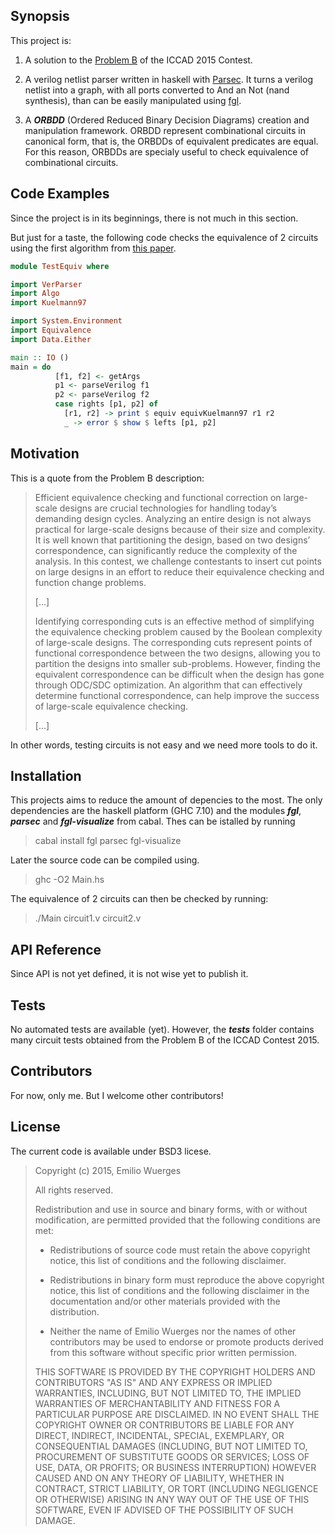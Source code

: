 ## Synopsis

This project is:

1. A solution to the [Problem B](http://cad-contest.el.cycu.edu.tw/problem_B/default.htm) of the ICCAD 2015 Contest.


2. A verilog netlist parser written in haskell with [Parsec](https://wiki.haskell.org/Parsec). It turns a verilog netlist into a graph, with all ports converted to And an Not (nand synthesis), than can be easily manipulated using [fgl](http://hackage.haskell.org/package/fgl).

3. A ***ORBDD*** (Ordered Reduced Binary Decision Diagrams) creation and manipulation framework. ORBDD represent combinational circuits in canonical form, that is, the ORBDDs of equivalent predicates are equal. For this reason, ORBDDs are specialy useful to check equivalence of combinational circuits.

## Code Examples

Since the project is in its beginnings, there is not much in this section.

But just for a taste, the following code checks the equivalence of 2 circuits using the first algorithm from 
[this paper](http://citeseerx.ist.psu.edu/viewdoc/summary?doi=10.1.1.60.5265).

```Haskell
module TestEquiv where

import VerParser
import Algo
import Kuelmann97

import System.Environment
import Equivalence
import Data.Either

main :: IO ()
main = do
          [f1, f2] <- getArgs
          p1 <- parseVerilog f1
          p2 <- parseVerilog f2
          case rights [p1, p2] of
            [r1, r2] -> print $ equiv equivKuelmann97 r1 r2
            _ -> error $ show $ lefts [p1, p2]

```

## Motivation

This is a quote from the Problem B description:

> Efficient equivalence checking and functional correction on large-scale designs are crucial technologies for handling today’s demanding design cycles. Analyzing an entire design is not always practical for large-scale designs because of their size and complexity. It is well known that partitioning the design, based on two designs’ correspondence, can significantly reduce the complexity of the analysis. 
> In this contest, we challenge contestants to insert cut points on large designs in an effort to reduce their equivalence checking and function change problems. 
> 
> [...]
> 
> Identifying corresponding cuts is an effective method of simplifying the equivalence checking problem caused by the Boolean complexity of large-scale designs. The corresponding cuts represent points of functional correspondence between the two designs, allowing you to partition the designs into smaller sub-problems. However, finding the equivalent correspondence can be difficult when the design has gone through ODC/SDC optimization. An algorithm that can effectively determine functional correspondence, can help improve the success of large-scale equivalence checking. 
>
> [...]

In other words, testing circuits is not easy and we need more tools to do it.

## Installation

This projects aims to reduce the amount of depencies to the most. 
The only dependencies are the haskell platform (GHC 7.10) and the modules ***fgl***, ***parsec*** and ***fgl-visualize*** from cabal.
Thes can be istalled by running 

> cabal install fgl parsec fgl-visualize

Later the source code can be compiled using.

> ghc -O2 Main.hs

The equivalence of 2 circuits can then be checked by running:

> ./Main circuit1.v circuit2.v

## API Reference

Since API is not yet defined, it is not wise yet to publish it.

## Tests

No automated tests are available (yet). However, the ***tests*** folder contains many circuit tests obtained from the Problem B of the ICCAD Contest 2015.

## Contributors

For now, only me. But I welcome other contributors!

## License

The current code is available under BSD3 licese. 

>
>Copyright (c) 2015, Emilio Wuerges
>
>All rights reserved.
>
>Redistribution and use in source and binary forms, with or without
>modification, are permitted provided that the following conditions are met:
>
>    * Redistributions of source code must retain the above copyright
>      notice, this list of conditions and the following disclaimer.
>
>    * Redistributions in binary form must reproduce the above
>      copyright notice, this list of conditions and the following
>      disclaimer in the documentation and/or other materials provided
>      with the distribution.
>
>    * Neither the name of Emilio Wuerges nor the names of other
>      contributors may be used to endorse or promote products derived
>      from this software without specific prior written permission.
>
>THIS SOFTWARE IS PROVIDED BY THE COPYRIGHT HOLDERS AND CONTRIBUTORS
>"AS IS" AND ANY EXPRESS OR IMPLIED WARRANTIES, INCLUDING, BUT NOT
>LIMITED TO, THE IMPLIED WARRANTIES OF MERCHANTABILITY AND FITNESS FOR
>A PARTICULAR PURPOSE ARE DISCLAIMED. IN NO EVENT SHALL THE COPYRIGHT
>OWNER OR CONTRIBUTORS BE LIABLE FOR ANY DIRECT, INDIRECT, INCIDENTAL,
>SPECIAL, EXEMPLARY, OR CONSEQUENTIAL DAMAGES (INCLUDING, BUT NOT
>LIMITED TO, PROCUREMENT OF SUBSTITUTE GOODS OR SERVICES; LOSS OF USE,
>DATA, OR PROFITS; OR BUSINESS INTERRUPTION) HOWEVER CAUSED AND ON ANY
>THEORY OF LIABILITY, WHETHER IN CONTRACT, STRICT LIABILITY, OR TORT
>(INCLUDING NEGLIGENCE OR OTHERWISE) ARISING IN ANY WAY OUT OF THE USE
>OF THIS SOFTWARE, EVEN IF ADVISED OF THE POSSIBILITY OF SUCH DAMAGE.
>
